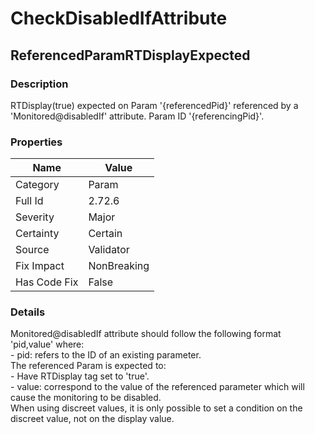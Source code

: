 ﻿---  
uid: Validator_2_72_6  
---

# CheckDisabledIfAttribute

## ReferencedParamRTDisplayExpected

### Description

RTDisplay(true) expected on Param '{referencedPid}' referenced by a 'Monitored@disabledIf' attribute. Param ID '{referencingPid}'.

### Properties

| Name         | Value       |
| ------------ | ----------- |
| Category     | Param       |
| Full Id      | 2.72.6      |
| Severity     | Major       |
| Certainty    | Certain     |
| Source       | Validator   |
| Fix Impact   | NonBreaking |
| Has Code Fix | False       |

### Details

Monitored@disabledIf attribute should follow the following format 'pid,value' where:  
\- pid: refers to the ID of an existing parameter.  
  The referenced Param is expected to:  
    \- Have RTDisplay tag set to 'true'.  
\- value: correspond to the value of the referenced parameter which will cause the monitoring to be disabled.  
  When using discreet values, it is only possible to set a condition on the discreet value, not on the display value.
